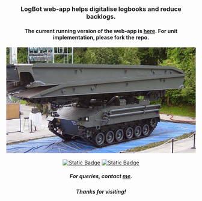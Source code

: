 <h3 align="center">LogBot web-app helps digitalise logbooks and reduce backlogs.</h3>
<h4 align="center">The current running version of the web-app is <a href="https://hongpenggg.github.io/logbot/">here</a>. For unit implementation, please fork the repo.</h4>
<break></break>

<p align="center"><a href="https://hongpenggg.github.io/logbot/"><img src="assets/BLB.jpg"></a></p>
<break></break>

<p align="center">
  <a href="github.com/hongpenggg"><img alt="Static Badge" src="https://img.shields.io/badge/Contributors-Hongpeng?link=github.com%2Fhongpenggg"></a>
  <a href="https://github.com/hongpenggg/logbot/blob/main/documentation/docs.pdf"><img alt="Static Badge" src="https://img.shields.io/badge/Documentation-Docs?link=https%3A%2F%2Fgithub.com%2Fhongpenggg%2Flogbot%2Fblob%2Fmain%2Fdocumentation%2Fdocs.pdf"></a>
</p>
<break></break>

<h5 align="center">For queries, contact <a href="beacons.ai/hongpeng">me</a>.</h5>
<h5 align="center">Thanks for visiting!</h5>

